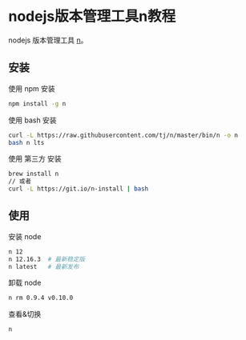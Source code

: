 # nodejs版本管理工具n教程

nodejs 版本管理工具 [n](https://www.npmjs.com/package/n)。

## 安装

使用 npm 安装

```bash
npm install -g n
```

使用 bash 安装

```bash
curl -L https://raw.githubusercontent.com/tj/n/master/bin/n -o n
bash n lts
```

使用 第三方 安装

```bash
brew install n
// 或者
curl -L https://git.io/n-install | bash
```

## 使用

安装 node

```bash
n 12
n 12.16.3  # 最新稳定版
n latest   # 最新发布
```

卸载 node

```bash
n rm 0.9.4 v0.10.0
```

查看&切换

```bash
n
```
